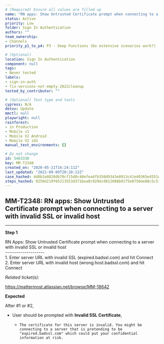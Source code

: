 ```yaml
---
# (Required) Ensure all values are filled up
name: "RN apps: Show Untrusted Certificate prompt when connecting to a server with invalid SSL or invalid host"
status: Active
priority: Low
folder: Sign In Authentication
authors: ""
team_ownership: 
- Channels
priority_p1_to_p4: P3 - Deep Functions (Do extensive scenarios work?)

# (Optional)
location: Sign In Authentication
component: null
tags:
- Never tested
labels: 
- sign-in-auth
- fix-versions-not-empty-2022cleanup
tested_by_contributor: ""

# (Optional) Test type and tools
cypress: N/A
detox: Update
mmctl: null
playwright: null
rainforest: 
- in Production
- Mobile v1
- Mobile V2 Android
- Mobile V2 iOS
manual_test_environments: []

# Do not change
id: 5463330
key: MM-T2348
created_on: "2020-05-21T16:24:11Z"
last_updated: "2022-09-09T20:28:12Z"
case_hashed: 4d8b3a0820db70cf15d0c40efea4fb350d9343e0913c41e40365e4551ded46bd7afe3409cf618e2eaddfb098dd05be90
steps_hashed: 0250d219f65213553d371bea0c929dc0812088b01f5e0750de88c5c51c34424faed53ae4ae93a27273d5d59003ed8496
---
```


<!-- (Auto-generated) Based on frontmatter's "key" and "name" -->

## MM-T2348: RN apps: Show Untrusted Certificate prompt when connecting to a server with invalid SSL or invalid host

---

**Step 1**

RN Apps: Show Untrusted Certificate prompt when connecting to a server with invalid SSL or invalid host\
\--------------------\
1\. Enter server URL with invalid SSL (expired.badssl.com) and hit Connect\
2\. Enter server URL with invalid host (wrong.host.badssl.com) and hit Connect

_Related ticket(s):_

<https://mattermost.atlassian.net/browse/MM-18642>

**Expected**

After #1 or #2,

- User should be prompted with **Invalid SSL Certificate**,

  - `The certificate for this server is invalid. You might be connecting to a server that is pretending to be "expired.badssl.com" which could put your confidential information at risk.`
